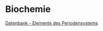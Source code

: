 # Biochemie
[Datenbank - Elemente des Periodensystems](../../Stoffe/Datenbank_Elemente_Des_Periodensystems/__DB_Elements.md#Datenbank%20-%20Elemente%20des%20Periodensystems)
